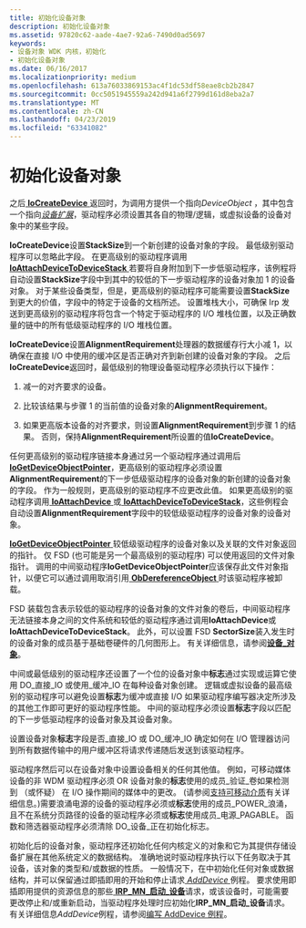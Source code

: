 ```yaml
---
title: 初始化设备对象
description: 初始化设备对象
ms.assetid: 97820c62-aade-4ae7-92a6-7490d0ad5697
keywords:
- 设备对象 WDK 内核，初始化
- 初始化设备对象
ms.date: 06/16/2017
ms.localizationpriority: medium
ms.openlocfilehash: 613a76033869153ac4f1dc53df58eae8cb2b2847
ms.sourcegitcommit: 0cc5051945559a242d941a6f2799d161d8eba2a7
ms.translationtype: MT
ms.contentlocale: zh-CN
ms.lasthandoff: 04/23/2019
ms.locfileid: "63341082"
---
```

# <a name="initializing-a-device-object"></a>初始化设备对象





之后[ **IoCreateDevice** ](https://msdn.microsoft.com/library/windows/hardware/ff548397)返回时，为调用方提供一个指向*DeviceObject* ，其中包含一个指向[*设备扩展*](device-extensions.md)，驱动程序必须设置其各自的物理/逻辑，或虚拟设备的设备对象中的某些字段。

**IoCreateDevice**设置**StackSize**到一个新创建的设备对象的字段。 最低级别驱动程序可以忽略此字段。 在更高级别的驱动程序调用[ **IoAttachDeviceToDeviceStack** ](https://msdn.microsoft.com/library/windows/hardware/ff548300)若要将自身附加到下一步低驱动程序，该例程将自动设置**StackSize**字段中到其中的较低的下一步驱动程序的设备对象加 1 的设备对象。 对于某些设备类型，但是，更高级别的驱动程序可能需要设置**StackSize**到更大的价值，字段中的特定于设备的文档所述。 设置堆栈大小，可确保 Irp 发送到更高级别的驱动程序将包含一个特定于驱动程序的 I/O 堆栈位置，以及正确数量的链中的所有低级驱动程序的 I/O 堆栈位置。

**IoCreateDevice**设置**AlignmentRequirement**处理器的数据缓存行大小减 1，以确保在直接 I/O 中使用的缓冲区是否正确对齐到新创建的设备对象的字段。 之后**IoCreateDevice**返回时，最低级别的物理设备驱动程序必须执行以下操作：

1.  减一的对齐要求的设备。

2.  比较该结果与步骤 1 的当前值的设备对象的**AlignmentRequirement**。

3.  如果更高版本设备的对齐要求，则设置**AlignmentRequirement**到步骤 1 的结果。 否则，保持**AlignmentRequirement**所设置的值**IoCreateDevice**。

任何更高级别的驱动程序链接本身通过另一个驱动程序通过调用后[ **IoGetDeviceObjectPointer**](https://msdn.microsoft.com/library/windows/hardware/ff549198)，更高级别的驱动程序必须设置**AlignmentRequirement**的下一步低级驱动程序的设备对象的新创建的设备对象的字段。 作为一般规则，更高级别的驱动程序不应更改此值。 如果更高级别的驱动程序调用[ **IoAttachDevice** ](https://msdn.microsoft.com/library/windows/hardware/ff548294)或[ **IoAttachDeviceToDeviceStack**](https://msdn.microsoft.com/library/windows/hardware/ff548300)，这些例程会自动设置**AlignmentRequirement**字段中的较低级驱动程序的设备对象的设备对象。

[**IoGetDeviceObjectPointer** ](https://msdn.microsoft.com/library/windows/hardware/ff549198)较低级驱动程序的设备对象以及关联的文件对象返回的指针。 仅 FSD (也可能是另一个最高级别的驱动程序) 可以使用返回的文件对象指针。 调用的中间驱动程序**IoGetDeviceObjectPointer**应该保存此文件对象指针，以便它可以通过调用取消引用[ **ObDereferenceObject** ](https://msdn.microsoft.com/library/windows/hardware/ff557724)时该驱动程序被卸载。

FSD 装载包含表示较低的驱动程序的设备对象的文件对象的卷后，中间驱动程序无法链接本身之间的文件系统和较低的驱动程序通过调用**IoAttachDevice**或**IoAttachDeviceToDeviceStack**。 此外，可以设置 FSD **SectorSize**装入发生时的设备对象的成员基于基础卷硬件的几何图形上。 有关详细信息，请参阅[**设备\_对象**](https://msdn.microsoft.com/library/windows/hardware/ff543147)。

中间或最低级别的驱动程序还设置了一个位的设备对象中**标志**通过实现或运算它使用 DO\_直接\_IO 或使用\_缓冲\_IO 在每种设备对象创建。 逻辑或虚拟设备的最高级别的驱动程序可以避免设置**标志**为缓冲或直接 I/O 如果驱动程序编写器决定所涉及的其他工作即可更好的驱动程序性能。 中间的驱动程序必须设置**标志**字段以匹配的下一步低驱动程序的设备对象及其设备对象。

设置设备对象**标志**字段是否\_直接\_IO 或 DO\_缓冲\_IO 确定如何在 I/O 管理器访问到所有数据传输中的用户缓冲区将请求传递随后发送到该驱动程序。

驱动程序然后可以在设备对象中设置设备相关的任何其他值。 例如，可移动媒体设备的非 WDM 驱动程序必须 OR 设备对象的**标志**使用的成员\_验证\_卷如果检测到 （或怀疑） 在 I/O 操作期间的媒体中的更改。 (请参阅[支持可移动介质](supporting-removable-media.md)有关详细信息。)需要浪涌电源的设备的驱动程序必须或**标志**使用的成员\_POWER\_浪涌，且不在系统分页路径的设备的驱动程序必须或**标志**使用成员\_电源\_PAGABLE。 函数和筛选器驱动程序必须清除 DO\_设备\_正在初始化标志。

初始化后的设备对象，驱动程序还初始化任何内核定义的对象和它为其提供存储设备扩展在其他系统定义的数据结构。 准确地说时驱动程序执行以下任务取决于其设备，该对象的类型和/或数据的性质。 一般情况下，在中初始化任何对象或数据结构，并可以保留通过即插即用的开始和停止请求[ *AddDevice* ](https://msdn.microsoft.com/library/windows/hardware/ff540521)例程。 要求使用即插即用提供的资源信息的那些[ **IRP\_MN\_启动\_设备**](https://msdn.microsoft.com/library/windows/hardware/ff551749)请求，或该设备时，可能需要更改停止和/或重新启动，当驱动程序处理时应初始化**IRP\_MN\_启动\_设备**请求。 有关详细信息*AddDevice*例程，请参阅[编写 AddDevice 例程](writing-an-adddevice-routine.md)。

 

 





